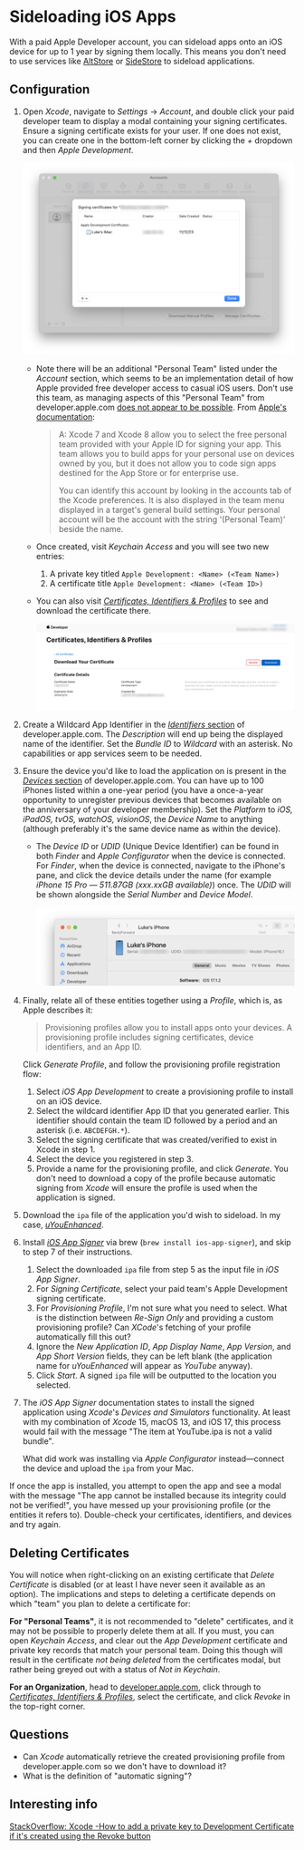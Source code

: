 # Sideloading iOS Apps

With a paid Apple Developer account, you can sideload apps onto an iOS device for up to 1 year by signing them locally.
This means you don't need to use services like [AltStore][1] or [SideStore][2] to sideload applications.

## Configuration

1. Open _Xcode_, navigate to _Settings_ → _Account_, and double click your paid developer team to display a modal containing your signing certificates.
   Ensure a signing certificate exists for your user.
   If one does not exist, you can create one in the bottom-left corner by clicking the _+_ dropdown and then _Apple Development_.

    ![](images/xcode-signing-certificates.png)

    - Note there will be an additional "Personal Team" listed under the _Account_ section, which seems to be an implementation detail of how Apple provided free developer access to casual iOS users.
      Don't use this team, as managing aspects of this "Personal Team" from developer.apple.com [does not appear to be possible][8].
      From [Apple's documentation][3]:

        > A: Xcode 7 and Xcode 8 allow you to select the free personal team provided with your Apple ID for signing your app. This team allows you to build apps for your personal use on devices owned by you, but it does not allow you to code sign apps destined for the App Store or for enterprise use.
        >
        > You can identify this account by looking in the accounts tab of the Xcode preferences. It is also displayed in the team menu displayed in a target's general build settings. Your personal account will be the account with the string '(Personal Team)' beside the name.

    - Once created, visit _Keychain Access_ and you will see two new entries:
        1. A private key titled `Apple Development: <Name> (<Team Name>)`
        2. A certificate title `Apple Development: <Name> (<Team ID>)`
    - You can also visit [_Certificates, Identifiers & Profiles_][5] to see and download the certificate there.

        ![](images/certificate-download.png)

2. Create a Wildcard App Identifier in the [_Identifiers_ section][6] of developer.apple.com.
   The _Description_ will end up being the displayed name of the identifier.
   Set the _Bundle ID_ to _Wildcard_ with an asterisk.
   No capabilities or app services seem to be needed.

3. Ensure the device you'd like to load the application on is present in the [_Devices_ section][7] of developer.apple.com.
   You can have up to 100 iPhones listed within a one-year period (you have a once-a-year opportunity to unregister previous devices that becomes available on the anniversary of your developer membership).
   Set the _Platform_ to _iOS, iPadOS, tvOS, watchOS, visionOS_, the _Device Name_ to anything (although preferably it's the same device name as within the device).

    - The _Device ID_ or _UDID_ (Unique Device Identifier) can be found in both _Finder_ and _Apple Configurator_ when the device is connected.
      For _Finder_, when the device is connected, navigate to the iPhone's pane, and click the device details under the name (for example _iPhone 15 Pro — 511.87GB (xxx.xxGB available)_) once.
      The _UDID_ will be shown alongside the _Serial Number_ and _Device Model_.

        ![](images/iphone-udid-in-finder.png)

4. Finally, relate all of these entities together using a _Profile_, which is, as Apple describes it:

    > Provisioning profiles allow you to install apps onto your devices. A provisioning profile includes signing certificates, device identifiers, and an App ID.

    Click _Generate Profile_, and follow the provisioning profile registration flow:

    1. Select _iOS App Development_ to create a provisioning profile to install on an iOS device.
    2. Select the wildcard identifier App ID that you generated earlier.
       This identifier should contain the team ID followed by a period and an asterisk (i.e. `ABCDEFGH.*`).
    3. Select the signing certificate that was created/verified to exist in Xcode in step 1.
    4. Select the device you registered in step 3.
    5. Provide a name for the provisioning profile, and click _Generate_.
       You don't need to download a copy of the profile because automatic signing from _Xcode_ will ensure the profile is used when the application is signed.

5. Download the `ipa` file of the application you'd wish to sideload. In my case, [_uYouEnhanced_][10].
6. Install [_iOS App Signer_][9] via brew (`brew install ios-app-signer`), and skip to step 7 of their instructions.
    1. Select the downloaded `ipa` file from step 5 as the input file in _iOS App Signer_.
    2. For _Signing Certificate_, select your paid team's Apple Development signing certificate.
    3. For _Provisioning Profile_, I'm not sure what you need to select.
       What is the distinction between _Re-Sign Only_ and providing a custom provisioning profile? Can _XCode_'s fetching of your profile automatically fill this out?
    4. Ignore the _New Application ID_, _App Display Name_, _App Version_, and _App Short Version_ fields, they can be left blank (the application name for _uYouEnhanced_ will appear as _YouTube_ anyway).
    5. Click _Start_. A signed `ipa` file will be outputted to the location you selected.
7. The _iOS App Signer_ documentation states to install the signed application using _Xcode_'s _Devices and Simulators_ functionality.
   At least with my combination of _Xcode_ 15, macOS 13, and iOS 17, this process would fail with the message "The item at YouTube.ipa is not a valid bundle".

    What did work was installing via _Apple Configurator_ instead—connect the device and upload the `ipa` from your Mac.

If once the app is installed, you attempt to open the app and see a modal with the message "The app cannot be installed because its integrity could not be verified!", you have messed up your provisioning profile (or the entities it refers to).
Double-check your certificates, identifiers, and devices and try again.

## Deleting Certificates

You will notice when right-clicking on an existing certificate that _Delete Certificate_ is disabled (or at least I have never seen it available as an option).
The implications and steps to deleting a certificate depends on which "team" you plan to delete a certificate for:

**For "Personal Teams"**, it is not recommended to "delete" certificates, and it may not be possible to properly delete them at all.
If you must, you can open _Keychain Access_, and clear out the _App Development_ certificate and private key records that match your personal team.
Doing this though will result in the certificate _not being deleted_ from the certificates modal, but rather being greyed out with a status of _Not in Keychain_.

**For an Organization**, head to [developer.apple.com][4], click through to [_Certificates, Identifiers & Profiles_][5], select the certificate, and click _Revoke_ in the top-right corner.

## Questions

-   Can _Xcode_ automatically retrieve the created provisioning profile from developer.apple.com so we don't have to download it?
-   What is the definition of "automatic signing"?

## Interesting info

[StackOverflow: Xcode -How to add a private key to Development Certificate if it's created using the Revoke button][11]

[1]: https://github.com/altstoreio/AltStore
[2]: https://sidestore.io
[3]: https://developer.apple.com/library/archive/qa/qa1915/_index.html
[4]: https://developer.apple.com
[5]: https://developer.apple.com/account/resources/certificates/list
[6]: https://developer.apple.com/account/resources/identifiers/list
[7]: https://developer.apple.com/account/resources/devices/list
[8]: https://itecnote.com/tecnote/xcode-how-to-manage-personal-team-info-on-apple-developer-website/
[9]: https://dantheman827.github.io/ios-app-signer
[10]: https://github.com/arichorn/uYouEnhanced
[11]: https://stackoverflow.com/a/58847332
